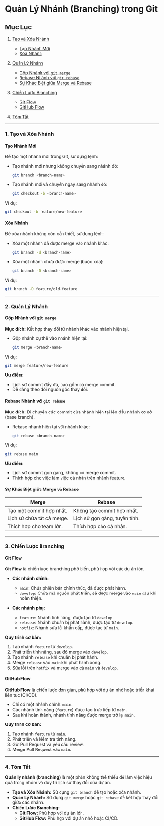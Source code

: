# Quản Lý Nhánh (Branching) trong Git

## Mục Lục

1. [Tạo và Xóa Nhánh](#1-tạo-và-xóa-nhánh)

    - [Tạo Nhánh Mới](#tạo-nhánh-mới)
    - [Xóa Nhánh](#xóa-nhánh)

2. [Quản Lý Nhánh](#2-quản-lý-nhánh)

    - [Gộp Nhánh với `git merge`](#gộp-nhánh-với-git-merge)
    - [Rebase Nhánh với `git rebase`](#rebase-nhánh-với-git-rebase)
    - [Sự Khác Biệt giữa Merge và Rebase](#sự-khác-biệt-giữa-merge-và-rebase)

3. [Chiến Lược Branching](#3-chiến-lược-branching)

    - [Git Flow](#git-flow)
    - [GitHub Flow](#github-flow)

4. [Tóm Tắt](#4-tóm-tắt)

---

### 1. Tạo và Xóa Nhánh

#### Tạo Nhánh Mới

Để tạo một nhánh mới trong Git, sử dụng lệnh:

- Tạo nhánh mới nhưng không chuyển sang nhánh đó:

  ```bash
  git branch <branch-name>
  ```

- Tạo nhánh mới và chuyển ngay sang nhánh đó:
  ```bash
  git checkout -b <branch-name>
  ```

Ví dụ:

```bash
git checkout -b feature/new-feature
```

#### Xóa Nhánh

Để xóa nhánh không còn cần thiết, sử dụng lệnh:

- Xóa một nhánh đã được merge vào nhánh khác:

  ```bash
  git branch -d <branch-name>
  ```

- Xóa một nhánh chưa được merge (buộc xóa):
  ```bash
  git branch -D <branch-name>
  ```

Ví dụ:

```bash
git branch -D feature/old-feature
```

---

### 2. Quản Lý Nhánh

#### Gộp Nhánh với `git merge`

**Mục đích:** Kết hợp thay đổi từ nhánh khác vào nhánh hiện tại.

- Gộp nhánh cụ thể vào nhánh hiện tại:
  ```bash
  git merge <branch-name>
  ```

Ví dụ:

```bash
git merge feature/new-feature
```

**Ưu điểm:**

- Lịch sử commit đầy đủ, bao gồm cả merge commit.
- Dễ dàng theo dõi nguồn gốc thay đổi.

#### Rebase Nhánh với `git rebase`

**Mục đích:** Di chuyển các commit của nhánh hiện tại lên đầu nhánh cơ sở (base branch).

- Rebase nhánh hiện tại với nhánh khác:
  ```bash
  git rebase <branch-name>
  ```

Ví dụ:

```bash
git rebase main
```

**Ưu điểm:**

- Lịch sử commit gọn gàng, không có merge commit.
- Thích hợp cho việc làm việc cá nhân trên nhánh feature.

#### Sự Khác Biệt giữa Merge và Rebase

| **Merge**                  | **Rebase**                    |
|----------------------------|-------------------------------|
| Tạo một commit hợp nhất.   | Không tạo commit hợp nhất.    |
| Lịch sử chứa tất cả merge. | Lịch sử gọn gàng, tuyến tính. |
| Thích hợp cho team lớn.    | Thích hợp cho cá nhân.        |

---

### 3. Chiến Lược Branching

#### Git Flow

**Git Flow** là chiến lược branching phổ biến, phù hợp với các dự án lớn.

- **Các nhánh chính:**

    - `main`: Chứa phiên bản chính thức, đã được phát hành.
    - `develop`: Chứa mã nguồn phát triển, sẽ được merge vào `main` sau khi hoàn thiện.

- **Các nhánh phụ:**
    - `feature`: Nhánh tính năng, được tạo từ `develop`.
    - `release`: Nhánh chuẩn bị phát hành, được tạo từ `develop`.
    - `hotfix`: Nhánh sửa lỗi khẩn cấp, được tạo từ `main`.

**Quy trình cơ bản:**

1. Tạo nhánh `feature` từ `develop`.
2. Phát triển tính năng, sau đó merge vào `develop`.
3. Tạo nhánh `release` khi chuẩn bị phát hành.
4. Merge `release` vào `main` khi phát hành xong.
5. Sửa lỗi trên `hotfix` và merge vào cả `main` và `develop`.

#### GitHub Flow

**GitHub Flow** là chiến lược đơn giản, phù hợp với dự án nhỏ hoặc triển khai liên tục (CI/CD).

- Chỉ có một nhánh chính: `main`.
- Các nhánh tính năng (`feature`) được tạo trực tiếp từ `main`.
- Sau khi hoàn thành, nhánh tính năng được merge trở lại `main`.

**Quy trình cơ bản:**

1. Tạo nhánh `feature` từ `main`.
2. Phát triển và kiểm tra tính năng.
3. Gửi Pull Request và yêu cầu review.
4. Merge Pull Request vào `main`.

---

### 4. Tóm Tắt

**Quản lý nhánh (branching)** là một phần không thể thiếu để làm việc hiệu quả trong nhóm và duy trì lịch sử thay đổi
của dự án.

- **Tạo và Xóa Nhánh:** Sử dụng `git branch` để tạo hoặc xóa nhánh.
- **Quản Lý Nhánh:** Sử dụng `git merge` hoặc `git rebase` để kết hợp thay đổi giữa các nhánh.
- **Chiến Lược Branching:**
    - **Git Flow:** Phù hợp với dự án lớn.
    - **GitHub Flow:** Phù hợp với dự án nhỏ hoặc CI/CD.
